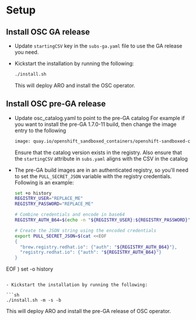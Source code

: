 # Setup

## Install OSC GA release

- Update `startingCSV` key in the `subs-ga.yaml` file to use the GA release you need.

- Kickstart the installation by running the following:

  ```sh
  ./install.sh
  ```

  This will deploy ARO and install the OSC operator.

## Install OSC pre-GA release

- Update osc_catalog.yaml to point to the pre-GA catalog
  For example if you want to install the pre-GA 1.7.0-11 build, then change the
  image entry to the following

  ```sh
  image: quay.io/openshift_sandboxed_containers/openshift-sandboxed-containers-operator-catalog:1.7.0-11
  ```

  Ensure that the catalog version exists in the registry.
  Also ensure that the `startingCSV` attribute in `subs.yaml` aligns with the CSV in the catalog

- The pre-GA build images are in an authenticated registry, so you'll need to
  set the `PULL_SECRET_JSON` variable with the registry credentials. Following is an example:

  ```sh
  set +o history
  REGISTRY_USER="REPLACE_ME"
  REGISTRY_PASSWORD="REPLACE_ME"

  # Combine credentials and encode in base64
  REGISTRY_AUTH_B64=$(echo -n "${REGISTRY_USER}:${REGISTRY_PASSWORD}" | base64)

  # Create the JSON string using the encoded credentials
  export PULL_SECRET_JSON=$(cat <<EOF
  {
    "brew.registry.redhat.io": {"auth": "${REGISTRY_AUTH_B64}"},
    "registry.redhat.io": {"auth": "${REGISTRY_AUTH_B64}"}
  }
EOF
  )
  set -o history

  ```

- Kickstart the installation by running the following:

  ```sh
  ./install.sh -m -s -b
  ```

  This will deploy ARO and install the pre-GA release of OSC operator.
